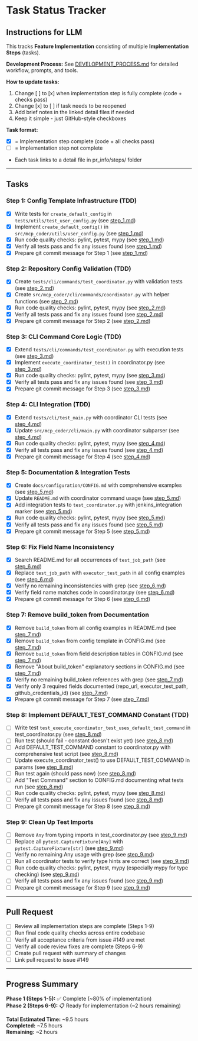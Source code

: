 # Task Status Tracker

## Instructions for LLM

This tracks **Feature Implementation** consisting of multiple **Implementation Steps** (tasks).

**Development Process:** See [DEVELOPMENT_PROCESS.md](./DEVELOPMENT_PROCESS.md) for detailed workflow, prompts, and tools.

**How to update tasks:**

1. Change [ ] to [x] when implementation step is fully complete (code + checks pass)
2. Change [x] to [ ] if task needs to be reopened
3. Add brief notes in the linked detail files if needed
4. Keep it simple - just GitHub-style checkboxes

**Task format:**

- [x] = Implementation step complete (code + all checks pass)
- [ ] = Implementation step not complete
- Each task links to a detail file in pr_info/steps/ folder

---

## Tasks

### Step 1: Config Template Infrastructure (TDD)

- [x] Write tests for `create_default_config` in `tests/utils/test_user_config.py` (see [step_1.md](steps/step_1.md))
- [x] Implement `create_default_config()` in `src/mcp_coder/utils/user_config.py` (see [step_1.md](steps/step_1.md))
- [x] Run code quality checks: pylint, pytest, mypy (see [step_1.md](steps/step_1.md))
- [x] Verify all tests pass and fix any issues found (see [step_1.md](steps/step_1.md))
- [x] Prepare git commit message for Step 1 (see [step_1.md](steps/step_1.md))

### Step 2: Repository Config Validation (TDD)

- [x] Create `tests/cli/commands/test_coordinator.py` with validation tests (see [step_2.md](steps/step_2.md))
- [x] Create `src/mcp_coder/cli/commands/coordinator.py` with helper functions (see [step_2.md](steps/step_2.md))
- [x] Run code quality checks: pylint, pytest, mypy (see [step_2.md](steps/step_2.md))
- [x] Verify all tests pass and fix any issues found (see [step_2.md](steps/step_2.md))
- [x] Prepare git commit message for Step 2 (see [step_2.md](steps/step_2.md))

### Step 3: CLI Command Core Logic (TDD)

- [x] Extend `tests/cli/commands/test_coordinator.py` with execution tests (see [step_3.md](steps/step_3.md))
- [x] Implement `execute_coordinator_test()` in coordinator.py (see [step_3.md](steps/step_3.md))
- [x] Run code quality checks: pylint, pytest, mypy (see [step_3.md](steps/step_3.md))
- [x] Verify all tests pass and fix any issues found (see [step_3.md](steps/step_3.md))
- [x] Prepare git commit message for Step 3 (see [step_3.md](steps/step_3.md))

### Step 4: CLI Integration (TDD)

- [x] Extend `tests/cli/test_main.py` with coordinator CLI tests (see [step_4.md](steps/step_4.md))
- [x] Update `src/mcp_coder/cli/main.py` with coordinator subparser (see [step_4.md](steps/step_4.md))
- [x] Run code quality checks: pylint, pytest, mypy (see [step_4.md](steps/step_4.md))
- [x] Verify all tests pass and fix any issues found (see [step_4.md](steps/step_4.md))
- [x] Prepare git commit message for Step 4 (see [step_4.md](steps/step_4.md))

### Step 5: Documentation & Integration Tests

- [x] Create `docs/configuration/CONFIG.md` with comprehensive examples (see [step_5.md](steps/step_5.md))
- [x] Update `README.md` with coordinator command usage (see [step_5.md](steps/step_5.md))
- [x] Add integration tests to `test_coordinator.py` with jenkins_integration marker (see [step_5.md](steps/step_5.md))
- [x] Run code quality checks: pylint, pytest, mypy (see [step_5.md](steps/step_5.md))
- [x] Verify all tests pass and fix any issues found (see [step_5.md](steps/step_5.md))
- [x] Prepare git commit message for Step 5 (see [step_5.md](steps/step_5.md))

### Step 6: Fix Field Name Inconsistency

- [x] Search README.md for all occurrences of `test_job_path` (see [step_6.md](steps/step_6.md))
- [x] Replace `test_job_path` with `executor_test_path` in all config examples (see [step_6.md](steps/step_6.md))
- [x] Verify no remaining inconsistencies with grep (see [step_6.md](steps/step_6.md))
- [x] Verify field name matches code in coordinator.py (see [step_6.md](steps/step_6.md))
- [x] Prepare git commit message for Step 6 (see [step_6.md](steps/step_6.md))

### Step 7: Remove build_token from Documentation

- [x] Remove `build_token` from all config examples in README.md (see [step_7.md](steps/step_7.md))
- [x] Remove `build_token` from config template in CONFIG.md (see [step_7.md](steps/step_7.md))
- [x] Remove `build_token` from field description tables in CONFIG.md (see [step_7.md](steps/step_7.md))
- [x] Remove "About build_token" explanatory sections in CONFIG.md (see [step_7.md](steps/step_7.md))
- [x] Verify no remaining build_token references with grep (see [step_7.md](steps/step_7.md))
- [x] Verify only 3 required fields documented (repo_url, executor_test_path, github_credentials_id) (see [step_7.md](steps/step_7.md))
- [x] Prepare git commit message for Step 7 (see [step_7.md](steps/step_7.md))

### Step 8: Implement DEFAULT_TEST_COMMAND Constant (TDD)

- [ ] Write test `test_execute_coordinator_test_uses_default_test_command` in test_coordinator.py (see [step_8.md](steps/step_8.md))
- [ ] Run test (should fail - constant doesn't exist yet) (see [step_8.md](steps/step_8.md))
- [ ] Add DEFAULT_TEST_COMMAND constant to coordinator.py with comprehensive test script (see [step_8.md](steps/step_8.md))
- [ ] Update execute_coordinator_test() to use DEFAULT_TEST_COMMAND in params (see [step_8.md](steps/step_8.md))
- [ ] Run test again (should pass now) (see [step_8.md](steps/step_8.md))
- [ ] Add "Test Command" section to CONFIG.md documenting what tests run (see [step_8.md](steps/step_8.md))
- [ ] Run code quality checks: pylint, pytest, mypy (see [step_8.md](steps/step_8.md))
- [ ] Verify all tests pass and fix any issues found (see [step_8.md](steps/step_8.md))
- [ ] Prepare git commit message for Step 8 (see [step_8.md](steps/step_8.md))

### Step 9: Clean Up Test Imports

- [ ] Remove `Any` from typing imports in test_coordinator.py (see [step_9.md](steps/step_9.md))
- [ ] Replace all `pytest.CaptureFixture[Any]` with `pytest.CaptureFixture[str]` (see [step_9.md](steps/step_9.md))
- [ ] Verify no remaining Any usage with grep (see [step_9.md](steps/step_9.md))
- [ ] Run all coordinator tests to verify type hints are correct (see [step_9.md](steps/step_9.md))
- [ ] Run code quality checks: pylint, pytest, mypy (especially mypy for type checking) (see [step_9.md](steps/step_9.md))
- [ ] Verify all tests pass and fix any issues found (see [step_9.md](steps/step_9.md))
- [ ] Prepare git commit message for Step 9 (see [step_9.md](steps/step_9.md))

---

## Pull Request

- [ ] Review all implementation steps are complete (Steps 1-9)
- [ ] Run final code quality checks across entire codebase
- [ ] Verify all acceptance criteria from issue #149 are met
- [ ] Verify all code review fixes are complete (Steps 6-9)
- [ ] Create pull request with summary of changes
- [ ] Link pull request to issue #149

---

## Progress Summary

**Phase 1 (Steps 1-5):** ✅ Complete (~80% of implementation)  
**Phase 2 (Steps 6-9):** 📋 Ready for implementation (~2 hours remaining)

**Total Estimated Time:** ~9.5 hours  
**Completed:** ~7.5 hours  
**Remaining:** ~2 hours
